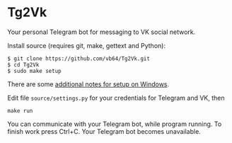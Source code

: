 # Tg2Vk
Your personal Telegram bot for messaging to VK social network.

Install source (requires git, make, gettext and Python):

```
$ git clone https://github.com/vb64/Tg2Vk.git
$ cd Tg2Vk
$ sudo make setup
```

There are some [additional notes for setup on Windows](WINDOWS.md).

Edit file `source/settings.py` for your credentials for Telegram and VK, then

```
make run
```

You can communicate with your Telegram bot, while program running. To finish work press Ctrl+C. Your Telegram bot becomes unavailable.
